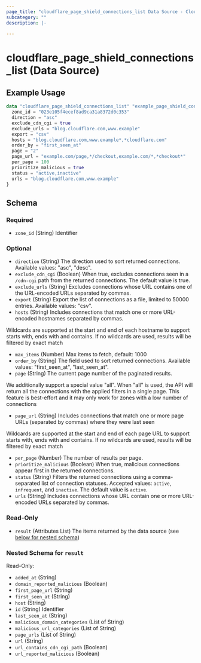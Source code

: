 ```yaml
---
page_title: "cloudflare_page_shield_connections_list Data Source - Cloudflare"
subcategory: ""
description: |-
  
---
```


# cloudflare_page_shield_connections_list (Data Source)



## Example Usage

```terraform
data "cloudflare_page_shield_connections_list" "example_page_shield_connections_list" {
  zone_id = "023e105f4ecef8ad9ca31a8372d0c353"
  direction = "asc"
  exclude_cdn_cgi = true
  exclude_urls = "blog.cloudflare.com,www.example"
  export = "csv"
  hosts = "blog.cloudflare.com,www.example*,*cloudflare.com"
  order_by = "first_seen_at"
  page = "2"
  page_url = "example.com/page,*/checkout,example.com/*,*checkout*"
  per_page = 100
  prioritize_malicious = true
  status = "active,inactive"
  urls = "blog.cloudflare.com,www.example"
}
```

<!-- schema generated by tfplugindocs -->
## Schema

### Required

- `zone_id` (String) Identifier

### Optional

- `direction` (String) The direction used to sort returned connections.
Available values: "asc", "desc".
- `exclude_cdn_cgi` (Boolean) When true, excludes connections seen in a `/cdn-cgi` path from the returned connections. The default value is true.
- `exclude_urls` (String) Excludes connections whose URL contains one of the URL-encoded URLs separated by commas.
- `export` (String) Export the list of connections as a file, limited to 50000 entries.
Available values: "csv".
- `hosts` (String) Includes connections that match one or more URL-encoded hostnames separated by commas.

Wildcards are supported at the start and end of each hostname to support starts with, ends with
and contains. If no wildcards are used, results will be filtered by exact match
- `max_items` (Number) Max items to fetch, default: 1000
- `order_by` (String) The field used to sort returned connections.
Available values: "first_seen_at", "last_seen_at".
- `page` (String) The current page number of the paginated results.

We additionally support a special value "all". When "all" is used, the API will return all the connections
with the applied filters in a single page. This feature is best-effort and it may only work for zones with
a low number of connections
- `page_url` (String) Includes connections that match one or more page URLs (separated by commas) where they were last seen

Wildcards are supported at the start and end of each page URL to support starts with, ends with
and contains. If no wildcards are used, results will be filtered by exact match
- `per_page` (Number) The number of results per page.
- `prioritize_malicious` (Boolean) When true, malicious connections appear first in the returned connections.
- `status` (String) Filters the returned connections using a comma-separated list of connection statuses. Accepted values: `active`, `infrequent`, and `inactive`. The default value is `active`.
- `urls` (String) Includes connections whose URL contain one or more URL-encoded URLs separated by commas.

### Read-Only

- `result` (Attributes List) The items returned by the data source (see [below for nested schema](#nestedatt--result))

<a id="nestedatt--result"></a>
### Nested Schema for `result`

Read-Only:

- `added_at` (String)
- `domain_reported_malicious` (Boolean)
- `first_page_url` (String)
- `first_seen_at` (String)
- `host` (String)
- `id` (String) Identifier
- `last_seen_at` (String)
- `malicious_domain_categories` (List of String)
- `malicious_url_categories` (List of String)
- `page_urls` (List of String)
- `url` (String)
- `url_contains_cdn_cgi_path` (Boolean)
- `url_reported_malicious` (Boolean)


